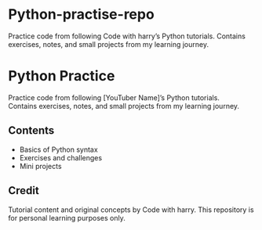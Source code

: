 # Python-practise-repo
Practice code from following Code with harry’s Python tutorials. Contains exercises, notes, and small projects from my learning journey.
# Python Practice

Practice code from following [YouTuber Name]’s Python tutorials.  
Contains exercises, notes, and small projects from my learning journey.

## Contents
- Basics of Python syntax
- Exercises and challenges
- Mini projects

## Credit
Tutorial content and original concepts by Code with harry.
This repository is for personal learning purposes only.
